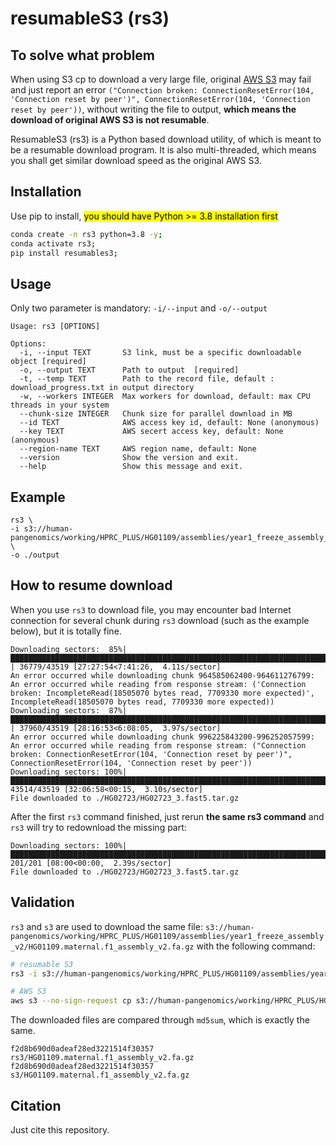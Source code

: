 # resumableS3 (rs3)
## To solve what problem
When using S3 cp to download a very large file, original [AWS S3](https://docs.aws.amazon.com/AmazonS3/latest/userguide/Welcome.html) may fail and just report an error `("Connection broken: ConnectionResetError(104, 'Connection reset by peer')", ConnectionResetError(104, 'Connection reset by peer'))`, without writing the file to output, **which means the download of original AWS S3 is not resumable**.

ResumableS3 (rs3) is a Python based download utility, of which is meant to be a resumable download program. It is also multi-threaded, which means you shall get similar download speed as the original AWS S3.


## Installation
Use pip to install, <mark> you should have Python >= 3.8 installation first </mark>
```bash
conda create -n rs3 python=3.8 -y;
conda activate rs3;
pip install resumables3;
```



## Usage
Only two parameter is mandatory: `-i/--input` and `-o/--output`
```
Usage: rs3 [OPTIONS]

Options:
  -i, --input TEXT       S3 link, must be a specific downloadable object [required]
  -o, --output TEXT      Path to output  [required]
  -t, --temp TEXT        Path to the record file, default : download_progress.txt in output directory
  -w, --workers INTEGER  Max workers for download, default: max CPU threads in your system
  --chunk-size INTEGER   Chunk size for parallel download in MB
  --id TEXT              AWS access key id, default: None (anonymous)
  --key TEXT             AWS secert access key, default: None (anonymous)
  --region-name TEXT     AWS region name, default: None
  --version              Show the version and exit.
  --help                 Show this message and exit.
```

## Example
```
rs3 \
-i s3://human-pangenomics/working/HPRC_PLUS/HG01109/assemblies/year1_freeze_assembly_v2/HG01109.maternal.f1_assembly_v2.fa.gz \
-o ./output 
```


## How to resume download
When you use `rs3` to download file, you may encounter bad Internet connection for several chunk during `rs3` download (such as the example below), but it is totally fine.
```
Downloading sectors:  85%|█████████████████████████████████████████████████████████████████████████████████▏              | 36779/43519 [27:27:54<7:41:26,  4.11s/sector]
An error occurred while downloading chunk 964585062400-964611276799: An error occurred while reading from response stream: ('Connection broken: IncompleteRead(18505070 bytes read, 7709330 more expected)', IncompleteRead(18505070 bytes read, 7709330 more expected))
Downloading sectors:  87%|███████████████████████████████████████████████████████████████████████████████████▋            | 37960/43519 [28:16:53<6:08:05,  3.97s/sector]
An error occurred while downloading chunk 996225843200-996252057599: An error occurred while reading from response stream: ("Connection broken: ConnectionResetError(104, 'Connection reset by peer')", ConnectionResetError(104, 'Connection reset by peer'))
Downloading sectors: 100%|█████████████████████████████████████████████████████████████████████████████████████████████████▉| 43514/43519 [32:06:58<00:15,  3.10s/sector]
File downloaded to ./HG02723/HG02723_3.fast5.tar.gz
```

After the first `rs3` command finished, just rerun **the same rs3 command** and `rs3` will try to redownload the missing part: 
```
Downloading sectors: 100%|████████████████████████████████████████████████████████████████████████████████████████████████████████████| 201/201 [08:00<00:00,  2.39s/sector]
File downloaded to ./HG02723/HG02723_3.fast5.tar.gz
```


## Validation
`rs3` and `s3` are used to download the same file: `s3://human-pangenomics/working/HPRC_PLUS/HG01109/assemblies/year1_freeze_assembly_v2/HG01109.maternal.f1_assembly_v2.fa.gz` with the following command:
```bash
# resumable S3
rs3 -i s3://human-pangenomics/working/HPRC_PLUS/HG01109/assemblies/year1_freeze_assembly_v2/HG01109.maternal.f1_assembly_v2.fa.gz -o ./rs3;

# AWS S3
aws s3 --no-sign-request cp s3://human-pangenomics/working/HPRC_PLUS/HG01109/assemblies/year1_freeze_assembly_v2/HG01109.maternal.f1_assembly_v2.fa.gz ./s3;
```
The downloaded files are compared through `md5sum`, which is exactly the same.
```
f2d8b690d0adeaf28ed3221514f30357  rs3/HG01109.maternal.f1_assembly_v2.fa.gz
f2d8b690d0adeaf28ed3221514f30357  s3/HG01109.maternal.f1_assembly_v2.fa.gz
```


## Citation
Just cite this repository.

